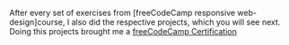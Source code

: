 After every set of exercises from [freeCodeCamp responsive web-design]course, I also did the respective projects, which you will see next.
Doing this projects brought me a [freeCodeCamp Certification]()